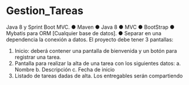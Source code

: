 # Gestion_Tareas


Java 8 y Sprint Boot MVC. 
● Maven 
● Java 8 
● MVC 
● BootStrap 
● Mybatis para ORM [Cualquier base de datos]. 
● Separar en una dependencia la conexión a datos. 
El proyecto debe tener 3 pantallas: 
1. Inicio: deberá contener una pantalla de bienvenida y un botón para registrar una tarea. 
2. Pantalla para realizar la alta de una tarea con los siguientes datos: a. Nombre 
b. Descripción 
c. Fecha de inicio 
3. Listado de tareas dadas de alta. 
Los entregables serán compartiendo
